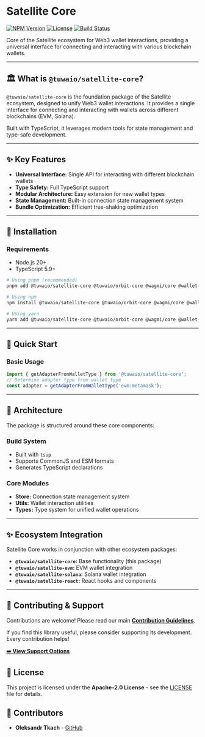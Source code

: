 # Satellite Core

[![NPM Version](https://img.shields.io/npm/v/@tuwaio/satellite-core.svg)](https://www.npmjs.com/package/@tuwaio/satellite-core)
[![License](https://img.shields.io/npm/l/@tuwaio/satellite-core.svg)](./LICENSE)
[![Build Status](https://img.shields.io/github/actions/workflow/status/TuwaIO/satellite-core/release.yml?branch=main)](https://github.com/TuwaIO/satellite-core/actions)

Core of the Satellite ecosystem for Web3 wallet interactions, providing a universal interface for connecting and interacting with various blockchain wallets.

---

## 🏛️ What is `@tuwaio/satellite-core`?

`@tuwaio/satellite-core` is the foundation package of the Satellite ecosystem, designed to unify Web3 wallet interactions. It provides a single interface for connecting and interacting with wallets across different blockchains (EVM, Solana).

Built with TypeScript, it leverages modern tools for state management and type-safe development.

---

## ✨ Key Features

- **Universal Interface:** Single API for interacting with different blockchain wallets
- **Type Safety:** Full TypeScript support
- **Modular Architecture:** Easy extension for new wallet types
- **State Management:** Built-in connection state management system
- **Bundle Optimization:** Efficient tree-shaking optimization

---

## 💾 Installation

### Requirements
- Node.js 20+
- TypeScript 5.9+
```bash
# Using pnpm (recommended)
pnpm add @tuwaio/satellite-core @tuwaio/orbit-core @wagmi/core @wallet-standard/ui immer zustand

# Using npm
npm install @tuwaio/satellite-core @tuwaio/orbit-core @wagmi/core @wallet-standard/ui immer zustand

# Using yarn
yarn add @tuwaio/satellite-core @tuwaio/orbit-core @wagmi/core @wallet-standard/ui immer zustand
```
---

## 🚀 Quick Start

### Basic Usage
```typescript
import { getAdapterFromWalletType } from '@tuwaio/satellite-core';
// Determine adapter type from wallet type
const adapter = getAdapterFromWalletType('evm:metamask');
```
---

## 🔧 Architecture

The package is structured around these core components:

### Build System
- Built with `tsup`
- Supports CommonJS and ESM formats
- Generates TypeScript declarations

### Core Modules
- **Store:** Connection state management system
- **Utils:** Wallet interaction utilities
- **Types:** Type system for unified wallet operations

---

## ✨ Ecosystem Integration

Satellite Core works in conjunction with other ecosystem packages:

- **`@tuwaio/satellite-core`:** Base functionality (this package)
- **`@tuwaio/satellite-evm`:** EVM wallet integration
- **`@tuwaio/satellite-solana`:** Solana wallet integration
- **`@tuwaio/satellite-react`:** React hooks and components

---

## 🤝 Contributing & Support

Contributions are welcome! Please read our main **[Contribution Guidelines](https://github.com/TuwaIO/workflows/blob/main/CONTRIBUTING.md)**.

If you find this library useful, please consider supporting its development. Every contribution helps!

[**➡️ View Support Options**](https://github.com/TuwaIO/workflows/blob/main/Donation.md)

## 📄 License

This project is licensed under the **Apache-2.0 License** - see the [LICENSE](./LICENSE) file for details.

## 👥 Contributors

- **Oleksandr Tkach** - [GitHub](https://github.com/Argeare5)